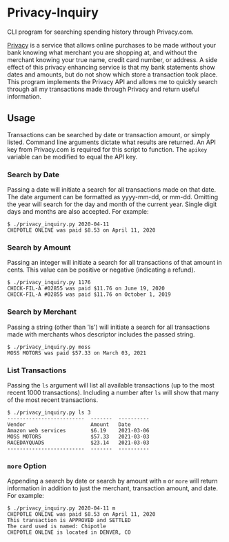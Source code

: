 # Privacy-Inquiry
CLI program for searching spending history through Privacy.com.

[Privacy](https://www.privacy.com) is a service that allows online purchases to be made without your bank knowing what merchant you are shopping at, and without the merchant knowing your true name, credit card number, or address. A side effect of this privacy enhancing service is that my bank statements show dates and amounts, but do not show which store a transaction took place. This program implements the Privacy API and allows me to quickly search through all my transactions made through Privacy and return useful information. 

## Usage
Transactions can be searched by date or transaction amount, or simply listed. Command line arguments dictate what results are returned. 
An API key from Privacy.com is required for this script to function. The `apikey` variable can be modified to equal the API key. 

### Search by Date
Passing a date will initiate a search for all transactions made on that date. The date argument can be formatted as yyyy-mm-dd, or mm-dd. Omitting the year will search for the day and month of the current year. Single digit days and months are also accepted. For example:

    $ ./privacy_inquiry.py 2020-04-11
    CHIPOTLE ONLINE was paid $8.53 on April 11, 2020

### Search by Amount
Passing an integer will initiate a search for all transactions of that amount in cents. This value can be positive or negative (indicating a refund). 

    $ ./privacy_inquiry.py 1176
    CHICK-FIL-A #02855 was paid $11.76 on June 19, 2020
    CHICK-FIL-A #02855 was paid $11.76 on October 1, 2019

### Search by Merchant
Passing a string (other than 'ls') will initiate a search for all transactions made with merchants whos descriptor includes the passed string. 

    $ ./privacy_inquiry.py moss
    MOSS MOTORS was paid $57.33 on March 03, 2021

### List Transactions
Passing the `ls` argument will list all available transactions (up to the most recent 1000 transactions). Including a number after `ls` will show that many of the most recent transactions. 

    $ ./privacy_inquiry.py ls 3
    -------------------------  -------  ----------
    Vendor                     Amount   Date
    Amazon web services        $6.19    2021-03-06
    MOSS MOTORS                $57.33   2021-03-03
    RACEDAYQUADS               $23.14   2021-03-03
    -------------------------  -------  ----------

### `more` Option
Appending a search by date or search by amount with `m` or `more` will return information in addition to just the merchant, transaction amount, and date. For example:

    $ ./privacy_inquiry.py 2020-04-11 m
    CHIPOTLE ONLINE was paid $8.53 on April 11, 2020
    This transaction is APPROVED and SETTLED
    The card used is named: Chipotle
    CHIPOTLE ONLINE is located in DENVER, CO
